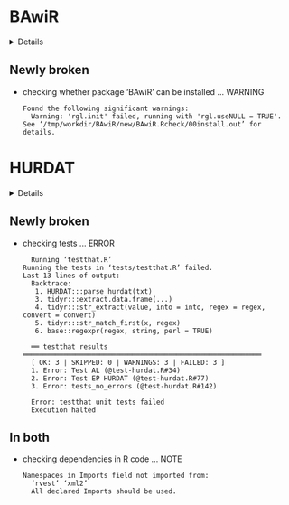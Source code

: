# BAwiR

<details>

* Version: 1.2.4
* Source code: https://github.com/cran/BAwiR
* URL: https://www.R-project.org, https://www.uv.es/vivigui, https://www.uv.es/vivigui/AppEuroACB.html
* Date/Publication: 2020-05-11 08:40:02 UTC
* Number of recursive dependencies: 126

Run `cloud_details(, "BAwiR")` for more info

</details>

## Newly broken

*   checking whether package ‘BAwiR’ can be installed ... WARNING
    ```
    Found the following significant warnings:
      Warning: 'rgl.init' failed, running with 'rgl.useNULL = TRUE'.
    See ‘/tmp/workdir/BAwiR/new/BAwiR.Rcheck/00install.out’ for details.
    ```

# HURDAT

<details>

* Version: 0.2.3.1
* Source code: https://github.com/cran/HURDAT
* URL: https://github.com/timtrice/HURDAT
* BugReports: https://github.com/timtrice/HURDAT/issues
* Date/Publication: 2020-01-28 14:20:11 UTC
* Number of recursive dependencies: 86

Run `cloud_details(, "HURDAT")` for more info

</details>

## Newly broken

*   checking tests ... ERROR
    ```
      Running ‘testthat.R’
    Running the tests in ‘tests/testthat.R’ failed.
    Last 13 lines of output:
      Backtrace:
       1. HURDAT:::parse_hurdat(txt)
       3. tidyr:::extract.data.frame(...)
       4. tidyr:::str_extract(value, into = into, regex = regex, convert = convert)
       5. tidyr:::str_match_first(x, regex)
       6. base::regexpr(regex, string, perl = TRUE)
      
      ══ testthat results  ═══════════════════════════════════════════════════════════
      [ OK: 3 | SKIPPED: 0 | WARNINGS: 3 | FAILED: 3 ]
      1. Error: Test AL (@test-hurdat.R#34) 
      2. Error: Test EP HURDAT (@test-hurdat.R#77) 
      3. Error: tests_no_errors (@test-hurdat.R#142) 
      
      Error: testthat unit tests failed
      Execution halted
    ```

## In both

*   checking dependencies in R code ... NOTE
    ```
    Namespaces in Imports field not imported from:
      ‘rvest’ ‘xml2’
      All declared Imports should be used.
    ```

